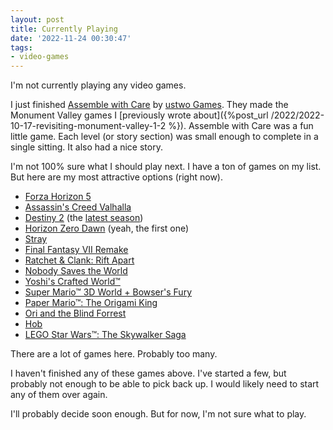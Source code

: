 ```yaml
---
layout: post
title: Currently Playing
date: '2022-11-24 00:30:47'
tags:
- video-games
---
```


I'm not currently playing any video games.

I just finished [Assemble with Care](https://www.assemblegame.com) by [ustwo Games](https://www.ustwogames.co.uk). They made the Monument Valley games I [previously wrote about]({%post_url /2022/2022-10-17-revisiting-monument-valley-1-2 %}). Assemble with Care was a fun little game. Each level (or story section) was small enough to complete in a single sitting. It also had a nice story.

I'm not 100% sure what I should play next. I have a ton of games on my list. But here are my most attractive options (right now).

- [Forza Horizon 5](https://forza.net/horizon/)
- [Assassin's Creed Valhalla](https://www.ubisoft.com/en-us/game/assassins-creed/valhalla)
- [Destiny 2](https://www.destinythegame.com/) (the [latest season](https://www.bungie.net/7/en/Seasons/SeasonOfPlunder))
- [Horizon Zero Dawn](https://www.guerrilla-games.com/play/horizon) (yeah, the first one)
- [Stray](https://stray.game/)
- [Final Fantasy VII Remake](https://ffvii-remake.square-enix-games.com/)
- [Ratchet & Clank: Rift Apart](https://insomniac.games/game/ratchet-clank-rift-apart)
- [Nobody Saves the World](https://www.nobodysavestheworld.com)
- [Yoshi's Crafted World™](https://yoshiscraftedworld.nintendo.com/)
- [Super Mario™ 3D World + Bowser's Fury](https://supermario3dworld.nintendo.com/)
- [Paper Mario™: The Origami King](https://www.nintendo.com/store/products/paper-mario-the-origami-king-switch/)
- [Ori and the Blind Forrest](https://www.orithegame.com/blind-forest/)
- [Hob](https://runicgames.com/)
- [LEGO Star Wars™: The Skywalker Saga](https://www.starwars.com/games-apps/lego-star-wars-the-skywalker-saga) 

There are a lot of games here. Probably too many.

I haven't finished any of these games above. I've started a few, but probably not enough to be able to pick back up. I would likely need to start any of them over again.

I'll probably decide soon enough. But for now, I'm not sure what to play.

